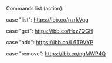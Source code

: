 Сommands list (action):

case "list": https://ibb.co/nzrkVqq

case "get": https://ibb.co/Hxz7QGH

case "add": https://ibb.co/L6T9VYP

case "remove": https://ibb.co/ngMWP4Q